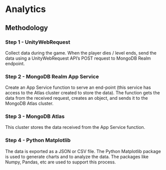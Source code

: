 # Analytics 

## Methodology

### Step 1 - UnityWebRequest
Collect data during the game. When the player dies / level ends, send the data using a UnityWebRequest API’s POST request to MongoDB Realm endpoint.

### Step 2 - MongoDB Realm App Service
Create an App Service function to serve an end-point (this service has access to the Atlas cluster created to store the data). The function gets the data from the received request, creates an object, and sends it to the MongoDB Atlas cluster.





### Step 3 - MongoDB Atlas
This cluster stores the data received from the App Service function.

### Step 4 - Python Matplotlib
The data is exported as a JSON or CSV file. The Python Matplotlib package is used to generate charts and to analyze the data. The packages like Numpy, Pandas, etc are used to support this process.
